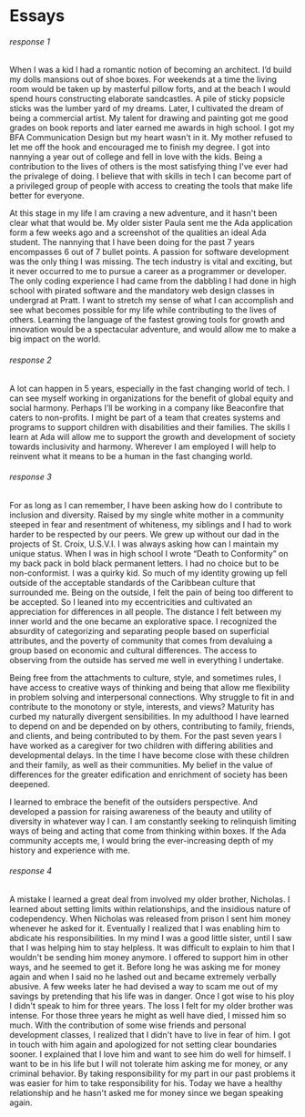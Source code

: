 # Essays

###### response 1   
When I was a kid I had a romantic notion of becoming an architect. I’d build my dolls mansions out of shoe boxes. For weekends at a time the living room would be taken up by masterful pillow forts, and at the beach I would spend hours constructing elaborate sandcastles. A pile of sticky popsicle sticks was the lumber yard of my dreams. Later, I cultivated the dream of being a commercial artist. My talent for drawing and painting got me good grades on book reports and later earned me awards in high school. I got my BFA Communication Design but my heart wasn't in it. My mother refused to let me off the hook and encouraged me to finish my degree. I got into nannying a year out of college and fell in love with the kids. Being a contribution to the lives of others is the most satisfying thing I've ever had the privalege of doing. I believe that with skills in tech I can become part of a privileged group of people with access to creating the tools that make life better for everyone.

At this stage in my life I am craving a new adventure, and it hasn't been clear what that would be. My older sister Paula sent me the Ada application form a few weeks ago and a screenshot of the qualities an ideal Ada student. The nannying that I have been doing for the past 7 years encompasses 6 out of 7 bullet points. A passion for software development was the only thing I was missing. The tech industry is vital and exciting, but it never occurred to me to pursue a career as a programmer or developer. The only coding experience I had came from the dabbling I had done in high school with pirated software and the mandatory web design classes in undergrad at Pratt. I want to stretch my sense of what I can accomplish and see what becomes possible for my life while contributing to the lives of others. Learning the language of the fastest growing tools for growth and innovation would be a spectacular adventure, and would allow me to make a big impact on the world.

###### response 2  
A lot can happen in 5 years, especially in the fast changing world of tech. I can see myself working in organizations for the benefit of global equity and social harmony. Perhaps I’ll be working in a company like Beaconfire that caters to non-profits. I might be part of a team that creates systems and programs to support children with disabilities and their families. The skills I learn at Ada will allow me to support the growth and development of society towards inclusivity and harmony. Wherever I am employed I will help to reinvent what it means to be a human in the fast changing world. 
###### response 3  
For as long as I can remember, I have been asking how do I contribute to inclusion and diversity. Raised by my single white mother in a community steeped in fear and resentment of whiteness, my siblings and I had to work harder to be respected by our peers. We grew up without our dad in the projects of St. Croix, U.S.V.I. I was always asking how can I maintain my unique status. When I was in high school I wrote “Death to Conformity” on my back pack in bold black permanent letters. I had no choice but to be non-conformist. I was a quirky kid. So much of my identity growing up fell outside of the acceptable standards of the Caribbean culture that surrounded me. Being on the outside, I felt the pain of being too different to be accepted. So I leaned into my eccentricities and cultivated an appreciation for differences in all people. The distance I felt between my inner world and the one became an explorative space. I recognized the absurdity of categorizing and separating people based on superficial attributes, and the poverty of community that comes from devaluing a group based on economic and cultural differences. The access to observing from the outside has served me well in everything I undertake.


Being free from the attachments to culture, style, and sometimes rules, I have access to creative ways of thinking and being that allow me flexibility in problem solving and interpersonal connections. Why struggle to fit in and contribute to the monotony or style, interests, and views? Maturity has curbed my naturally divergent sensibilities. In my adulthood I have learned to depend on and be depended on by others, contributing to family, friends, and clients, and being contributed to by them. For the past seven years I have worked as a caregiver for two children with differing abilities and developmental delays. In the time I have become close with these children and their family, as well as their communities. My belief in the value of differences for the greater edification and enrichment of society has been deepened.

I learned to embrace the benefit of the outsiders perspective. And developed a passion for raising awareness of the beauty and utility of diversity in whatever way I can. I am constantly seeking to relinquish limiting ways of being and acting that come from thinking within boxes. If the Ada community accepts me, I would bring the ever-increasing depth of my history and experience with me.  
###### response 4
A mistake I learned a great deal from involved my older brother, Nicholas. I learned about setting limits within relationships, and the insidious nature of codependency. When Nicholas was released from prison I sent him money whenever he asked for it. Eventually I realized that I was enabling him to abdicate his responsibilities. In my mind I was a good little sister, until I saw that I was helping him to stay helpless. It was difficult to explain to him that I wouldn't be sending him money anymore. I offered to support him in other ways, and he seemed to get it. Before long he was asking me for money again and when I said no he lashed out and became extremely verbally abusive. A few weeks later he had devised a way to scam me out of my savings by pretending that his life was in danger. Once I got wise to his ploy I didn't speak to him for three years. The loss I felt for my older brother was intense. For those three years he might as well have died, I missed him so much. With the contribution of some wise friends and personal development classes, I realized that I didn't have to live in fear of him. I got in touch with him again and apologized for not setting clear boundaries sooner. I explained that I love him and want to see him do well for himself. I want to be in his life but I will not tolerate him asking me for money, or any criminal behavior. By taking responsibility for my part in our past problems it was easier for him to take responsibility for his. Today we have a healthy relationship and he hasn't asked me for money since we began speaking again.
